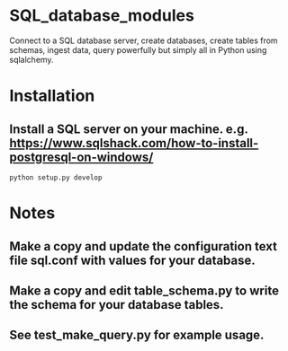 # SQL_database_modules
Connect to a SQL database server, create databases, create tables from schemas, ingest data, query powerfully but simply all in Python using sqlalchemy.

# Installation
## Install a SQL server on your machine. e.g. https://www.sqlshack.com/how-to-install-postgresql-on-windows/
```
python setup.py develop
```

# Notes
## Make a copy and update the configuration text file sql.conf with values for your database.
## Make a copy and edit table_schema.py to write the schema for your database tables.
## See test_make_query.py for example usage.

